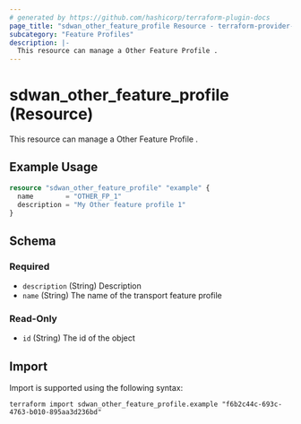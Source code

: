 ```yaml
---
# generated by https://github.com/hashicorp/terraform-plugin-docs
page_title: "sdwan_other_feature_profile Resource - terraform-provider-sdwan"
subcategory: "Feature Profiles"
description: |-
  This resource can manage a Other Feature Profile .
---
```


# sdwan_other_feature_profile (Resource)

This resource can manage a Other Feature Profile .

## Example Usage

```terraform
resource "sdwan_other_feature_profile" "example" {
  name        = "OTHER_FP_1"
  description = "My Other feature profile 1"
}
```

<!-- schema generated by tfplugindocs -->
## Schema

### Required

- `description` (String) Description
- `name` (String) The name of the transport feature profile

### Read-Only

- `id` (String) The id of the object

## Import

Import is supported using the following syntax:

```shell
terraform import sdwan_other_feature_profile.example "f6b2c44c-693c-4763-b010-895aa3d236bd"
```

